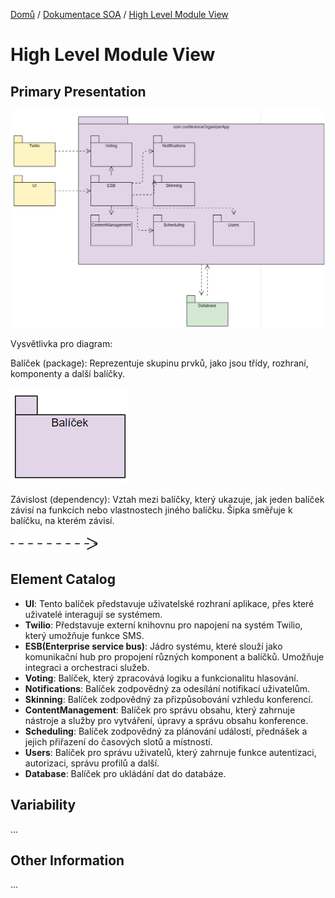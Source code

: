 [Domů](/README.md) / [Dokumentace SOA](/Dokumentace/SOA/README.md) / [High Level Module View](/Dokumentace/SOA/pages/module-view.md)

# High Level Module View

## Primary Presentation
![Package diagram](../assets/soa-package-diagram.png)

Vysvětlivka pro diagram:

Balíček (package): Reprezentuje skupinu prvků, jako jsou třídy, rozhraní, komponenty a další balíčky.

![Package](../assets/package-1.png)

Závislost (dependency): Vztah mezi balíčky, který ukazuje, jak jeden balíček závisí na funkcích nebo vlastnostech jiného balíčku. Šipka směřuje k balíčku, na kterém závisí.

![Dependency](../assets/package-2.png)

## Element Catalog
- **UI**: Tento balíček představuje uživatelské rozhraní aplikace, přes které uživatelé interagují se systémem.
- **Twilio**: Představuje externí knihovnu pro napojení na systém Twilio, který umožňuje funkce SMS.
- **ESB(Enterprise service bus)**: Jádro systému, které slouží jako komunikační hub pro propojení různých komponent a balíčků. Umožňuje integraci a orchestraci služeb.
- **Voting**: Balíček, který zpracovává logiku a funkcionalitu hlasování.
- **Notifications**: Balíček zodpovědný za odesílání notifikací uživatelům.
- **Skinning**: Balíček zodpovědný za přizpůsobování vzhledu konferencí.
- **ContentManagement**: Balíček pro správu obsahu, který zahrnuje nástroje a služby pro vytváření, úpravy a správu obsahu konference.
- **Scheduling**: Balíček zodpovědný za plánování událostí, přednášek a jejich přiřazení do časových slotů a místností.
- **Users**: Balíček pro správu uživatelů, který zahrnuje funkce autentizaci, autorizaci, správu profilů a další.
- **Database**: Balíček pro ukládání dat do databáze.

## Variability 
...

## Other Information
...
